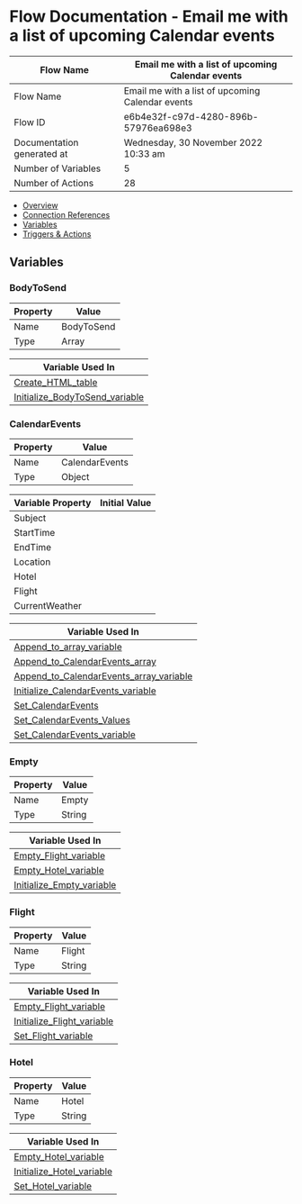 ﻿# Flow Documentation \- Email me with a list of upcoming Calendar events

| Flow Name                  | Email me with a list of upcoming Calendar events |
| -------------------------- | ------------------------------------------------ |
| Flow Name                  | Email me with a list of upcoming Calendar events |
| Flow ID                    | e6b4e32f\-c97d\-4280\-896b\-57976ea698e3         |
| Documentation generated at | Wednesday, 30 November 2022 10:33 am             |
| Number of Variables        | 5                                                |
| Number of Actions          | 28                                               |

- [Overview](index-Email-me-with-a-list-of-upcoming-Calendar-events(e6b4e32f-c97d-4280-896b-57976ea698e3).md)
- [Connection References](connections-Email-me-with-a-list-of-upcoming-Calendar-events(e6b4e32f-c97d-4280-896b-57976ea698e3).md)
- [Variables](variables-Email-me-with-a-list-of-upcoming-Calendar-events(e6b4e32f-c97d-4280-896b-57976ea698e3).md)
- [Triggers & Actions](triggersactions-Email-me-with-a-list-of-upcoming-Calendar-events(e6b4e32f-c97d-4280-896b-57976ea698e3).md)

## Variables

### BodyToSend

| Property | Value      |
| -------- | ---------- |
| Name     | BodyToSend |
| Type     | Array      |

| Variable Used In                                                                                                                                                     |
| -------------------------------------------------------------------------------------------------------------------------------------------------------------------- |
| [Create\_HTML\_table](actions/Create_HTML_table-Email-me-with-a-list-of-upcoming-Calendar-events(e6b4e32f-c97d-4280-896b-57976ea698e3).md)                           |
| [Initialize\_BodyToSend\_variable](actions/Initialize_BodyToSend_variable-Email-me-with-a-list-of-upcoming-Calendar-events(e6b4e32f-c97d-4280-896b-57976ea698e3).md) |

### CalendarEvents

| Property | Value          |
| -------- | -------------- |
| Name     | CalendarEvents |
| Type     | Object         |

| Variable Property | Initial Value |
| ----------------- | ------------- |
| Subject           |               |
| StartTime         |               |
| EndTime           |               |
| Location          |               |
| Hotel             |               |
| Flight            |               |
| CurrentWeather    |               |

| Variable Used In                                                                                                                                                                         |
| ---------------------------------------------------------------------------------------------------------------------------------------------------------------------------------------- |
| [Append\_to\_array\_variable](actions/Append_to_array_variable-Email-me-with-a-list-of-upcoming-Calendar-events(e6b4e32f-c97d-4280-896b-57976ea698e3).md)                                |
| [Append\_to\_CalendarEvents\_array](actions/Append_to_CalendarEvents_array-Email-me-with-a-list-of-upcoming-Calendar-events(e6b4e32f-c97d-4280-896b-57976ea698e3).md)                    |
| [Append\_to\_CalendarEvents\_array\_variable](actions/Append_to_CalendarEvents_array_variable-Email-me-with-a-list-of-upcoming-Calendar-events(e6b4e32f-c97d-4280-896b-57976ea698e3).md) |
| [Initialize\_CalendarEvents\_variable](actions/Initialize_CalendarEvents_variable-Email-me-with-a-list-of-upcoming-Calendar-events(e6b4e32f-c97d-4280-896b-57976ea698e3).md)             |
| [Set\_CalendarEvents](actions/Set_CalendarEvents-Email-me-with-a-list-of-upcoming-Calendar-events(e6b4e32f-c97d-4280-896b-57976ea698e3).md)                                              |
| [Set\_CalendarEvents\_Values](actions/Set_CalendarEvents_Values-Email-me-with-a-list-of-upcoming-Calendar-events(e6b4e32f-c97d-4280-896b-57976ea698e3).md)                               |
| [Set\_CalendarEvents\_variable](actions/Set_CalendarEvents_variable-Email-me-with-a-list-of-upcoming-Calendar-events(e6b4e32f-c97d-4280-896b-57976ea698e3).md)                           |

### Empty

| Property | Value  |
| -------- | ------ |
| Name     | Empty  |
| Type     | String |

| Variable Used In                                                                                                                                           |
| ---------------------------------------------------------------------------------------------------------------------------------------------------------- |
| [Empty\_Flight\_variable](actions/Empty_Flight_variable-Email-me-with-a-list-of-upcoming-Calendar-events(e6b4e32f-c97d-4280-896b-57976ea698e3).md)         |
| [Empty\_Hotel\_variable](actions/Empty_Hotel_variable-Email-me-with-a-list-of-upcoming-Calendar-events(e6b4e32f-c97d-4280-896b-57976ea698e3).md)           |
| [Initialize\_Empty\_variable](actions/Initialize_Empty_variable-Email-me-with-a-list-of-upcoming-Calendar-events(e6b4e32f-c97d-4280-896b-57976ea698e3).md) |

### Flight

| Property | Value  |
| -------- | ------ |
| Name     | Flight |
| Type     | String |

| Variable Used In                                                                                                                                             |
| ------------------------------------------------------------------------------------------------------------------------------------------------------------ |
| [Empty\_Flight\_variable](actions/Empty_Flight_variable-Email-me-with-a-list-of-upcoming-Calendar-events(e6b4e32f-c97d-4280-896b-57976ea698e3).md)           |
| [Initialize\_Flight\_variable](actions/Initialize_Flight_variable-Email-me-with-a-list-of-upcoming-Calendar-events(e6b4e32f-c97d-4280-896b-57976ea698e3).md) |
| [Set\_Flight\_variable](actions/Set_Flight_variable-Email-me-with-a-list-of-upcoming-Calendar-events(e6b4e32f-c97d-4280-896b-57976ea698e3).md)               |

### Hotel

| Property | Value  |
| -------- | ------ |
| Name     | Hotel  |
| Type     | String |

| Variable Used In                                                                                                                                           |
| ---------------------------------------------------------------------------------------------------------------------------------------------------------- |
| [Empty\_Hotel\_variable](actions/Empty_Hotel_variable-Email-me-with-a-list-of-upcoming-Calendar-events(e6b4e32f-c97d-4280-896b-57976ea698e3).md)           |
| [Initialize\_Hotel\_variable](actions/Initialize_Hotel_variable-Email-me-with-a-list-of-upcoming-Calendar-events(e6b4e32f-c97d-4280-896b-57976ea698e3).md) |
| [Set\_Hotel\_variable](actions/Set_Hotel_variable-Email-me-with-a-list-of-upcoming-Calendar-events(e6b4e32f-c97d-4280-896b-57976ea698e3).md)               |
